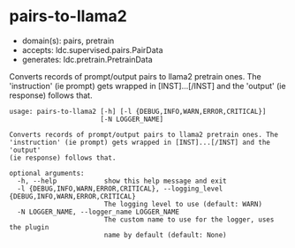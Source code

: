 # pairs-to-llama2

* domain(s): pairs, pretrain
* accepts: ldc.supervised.pairs.PairData
* generates: ldc.pretrain.PretrainData

Converts records of prompt/output pairs to llama2 pretrain ones. The 'instruction' (ie prompt) gets wrapped in [INST]...[/INST] and the 'output' (ie response) follows that.

```
usage: pairs-to-llama2 [-h] [-l {DEBUG,INFO,WARN,ERROR,CRITICAL}]
                       [-N LOGGER_NAME]

Converts records of prompt/output pairs to llama2 pretrain ones. The
'instruction' (ie prompt) gets wrapped in [INST]...[/INST] and the 'output'
(ie response) follows that.

optional arguments:
  -h, --help            show this help message and exit
  -l {DEBUG,INFO,WARN,ERROR,CRITICAL}, --logging_level {DEBUG,INFO,WARN,ERROR,CRITICAL}
                        The logging level to use (default: WARN)
  -N LOGGER_NAME, --logger_name LOGGER_NAME
                        The custom name to use for the logger, uses the plugin
                        name by default (default: None)
```

